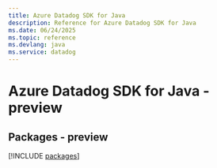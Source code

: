 ```yaml
---
title: Azure Datadog SDK for Java
description: Reference for Azure Datadog SDK for Java
ms.date: 06/24/2025
ms.topic: reference
ms.devlang: java
ms.service: datadog
---
```

# Azure Datadog SDK for Java - preview
## Packages - preview
[!INCLUDE [packages](datadog-index.md)]